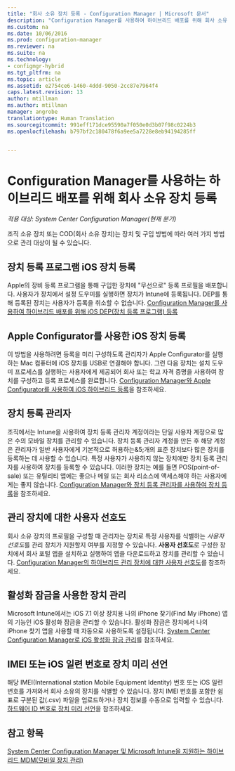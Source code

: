 ```yaml
---
title: "회사 소유 장치 등록 - Configuration Manager | Microsoft 문서"
description: "Configuration Manager를 사용하여 하이브리드 배포를 위해 회사 소유 장치를 등록하는 다양한 방법을 알아봅니다."
ms.custom: na
ms.date: 10/06/2016
ms.prod: configuration-manager
ms.reviewer: na
ms.suite: na
ms.technology:
- configmgr-hybrid
ms.tgt_pltfrm: na
ms.topic: article
ms.assetid: e2754ce6-1460-4ddd-9050-2cc87e7964f4
caps.latest.revision: 13
author: mtillman
ms.author: mtillman
manager: angrobe
translationtype: Human Translation
ms.sourcegitcommit: 991eff171dce95590a7f050e0d3b07f98c0224b3
ms.openlocfilehash: b797bf2c180478f6a9ee5a7228e8eb94194285ff


---
```

# <a name="enroll-company-owned-devices-for-hybrid-deployments-with-configuration-manager"></a>Configuration Manager를 사용하는 하이브리드 배포를 위해 회사 소유 장치 등록

*적용 대상: System Center Configuration Manager(현재 분기)*

조직 소유 장치 또는 COD(회사 소유 장치)는 장치 및 구입 방법에 따라 여러 가지 방법으로 관리 대상이 될 수 있습니다.  

## <a name="enroll-device-enrollment-program-ios-devices"></a>장치 등록 프로그램 iOS 장치 등록  
 Apple의 장비 등록 프로그램을 통해 구입한 장치에 "무선으로" 등록 프로필을 배포합니다. 사용자가 장치에서 설정 도우미를 실행하면 장치가 Intune에 등록됩니다.  DEP를 통해 등록된 장치는 사용자가 등록을 취소할 수 없습니다. [Configuration Manager를 사용하여 하이브리드 배포를 위해 iOS DEP(장치 등록 프로그램) 등록](../../mdm/deploy-use/ios-device-enrollment-program-for-hybrid.md)  

## <a name="enroll-ios-devices-with-apple-configurator"></a>Apple Configurator를 사용한 iOS 장치 등록  
 이 방법을 사용하려면 등록을 미리 구성하도록 관리자가 Apple Configurator를 실행하는 Mac 컴퓨터에 iOS 장치를 USB로 연결해야 합니다. 그런 다음 장치는 설치 도우미 프로세스를 실행하는 사용자에게 제공되어 회사 또는 학교 자격 증명을 사용하여 장치를 구성하고 등록 프로세스를 완료합니다. [Configuration Manager와 Apple Configurator를 사용하여 iOS 하이브리드 등록](../../mdm/deploy-use/ios-hybrid-enrollment-using-apple-configurator.md)을 참조하세요.  

## <a name="device-enrollment-manager"></a>장치 등록 관리자  
 조직에서는 Intune을 사용하여 장치 등록 관리자 계정이라는 단일 사용자 계정으로 많은 수의 모바일 장치를 관리할 수 있습니다. 장치 등록 관리자 계정을 만든 후 해당 계정은 관리자가 일반 사용자에게 기본적으로 허용하는&5;개의 표준 장치보다 많은 장치를 등록하는 데 사용할 수 있습니다. 특정 사용자가 사용하지 않는 장치에만 장치 등록 관리자를 사용하여 장치를 등록할 수 있습니다. 이러한 장치는 예를 들면 POS(point-of-sale) 또는 유틸리티 앱에는 좋으나 메일 또는 회사 리소스에 액세스해야 하는 사용자에게는 좋지 않습니다. [Configuration Manager와 장치 등록 관리자를 사용하여 장치 등록](../../mdm/deploy-use/enroll-devices-with-device-enrollment-manager.md)을 참조하세요.  

## <a name="user-affinity-for-managed-devices"></a>관리 장치에 대한 사용자 선호도  
 회사 소유 장치의 프로필을 구성할 때 관리자는 장치로 특정 사용자를 식별하는 *사용자 선호도*를 관리 장치가 지원할지 여부를 지정할 수 있습니다. **사용자 선호도**로 구성한 장치에서 회사 포털 앱을 설치하고 실행하여 앱을 다운로드하고 장치를 관리할 수 있습니다. [Configuration Manager의 하이브리드 관리 장치에 대한 사용자 선호도](../../mdm/deploy-use/user-affinity-for-hybrid-managed-devices.md)를 참조하세요.  

## <a name="manage-devices-with-activation-lock"></a>활성화 잠금을 사용한 장치 관리  
 Microsoft Intune에서는 iOS 7.1 이상 장치용 나의 iPhone 찾기(Find My iPhone) 앱의 기능인 iOS 활성화 잠금을 관리할 수 있습니다. 활성화 잠금은 장치에서 나의 iPhone 찾기 앱을 사용할 때 자동으로 사용하도록 설정됩니다. [System Center Configuration Manager로 iOS 활성화 잠금 관리](../../mdm/deploy-use/manage-ios-activation-lock.md)를 참조하세요.

 ## <a name="predeclare-devices-with-imei-or-ios-serial-numbers"></a>IMEI 또는 iOS 일련 번호로 장치 미리 선언

해당 IMEI(International station Mobile Equipment Identity) 번호 또는 iOS 일련 번호를 가져와서 회사 소유의 장치를 식별할 수 있습니다. 장치 IMEI 번호를 포함한 쉼표로 구분된 값(.csv) 파일을 업로드하거나 장치 정보를 수동으로 입력할 수 있습니다.  [하드웨어 ID 번호로 장치 미리 선언](../../mdm/deploy-use/predeclare-devices-with-hardware-id.md)을 참조하세요.

## <a name="see-also"></a>참고 항목  
 [System Center Configuration Manager 및 Microsoft Intune을 지원하는 하이브리드 MDM(모바일 장치 관리)](https://docs.microsoft.com/sccm/mdm/understand/hybrid-mobile-device-management)



<!--HONumber=Jan17_HO4-->


